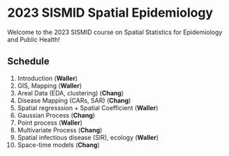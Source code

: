 # 2023 SISMID Spatial Epidemiology
Welcome to the 2023 SISMID course on Spatial Statistics for Epidemiology and Public Health!

## Schedule

1. Introduction (**Waller**)
2. GIS, Mapping (**Waller**)
3. Areal Data (EDA, clustering) (**Chang**)
4. Disease Mapping  (CARs, SAR) (**Chang**)
5. Spatial regresssion + Spatial Coefficient (**Waller**)
6. Gaussian Process (**Chang**)
7. Point process (**Waller**)
8. Multivariate Process (**Chang**)
9. Spatial infectious disease (SIR), ecology (**Waller**)
10. Space-time models (**Chang**)


